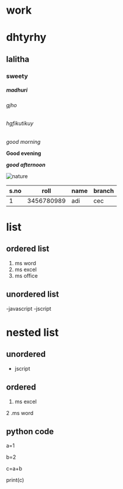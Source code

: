 
# work
# dhtyrhy
## lalitha
### sweety
#####   madhuri
###### gjho
######  hgfikutikuy

*good morning*

**Good evening**

***good afternoon***

![nature](https://images.unsplash.com/photo-1471879832106-c7ab9e0cee23?ixlib=rb-1.2.1&q=80&fm=jpg&crop=entropy&cs=tinysrgb&w=1080&fit=max)

|s.no|roll|name|branch|
|---|---|----|----|
|1|3456780989|adi|cec|



# list
## ordered list
1. ms word
2. ms excel
3. ms office
## unordered list
-javascript
-jscript

# nested list
## unordered
- jscript
## ordered 
1. ms excel

2 .ms word

## python code

 a=1
 
 b=2
 
 c=a+b
 
 print(c)
 

